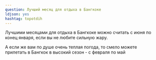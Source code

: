 ```yaml
---
question: Лучший месяц для отдыха в Бангкоке 
ldjson: yes
hashtag: topotdih
---
```


Лучшими месяцами для отдыха в Бангкоке можно считать с июня по конец января, если вы не любите сильную жару.

А если же вам по душе очень теплая погода, то смело можете прилетать в Бангкок в высокий сезон - с февраля по май

